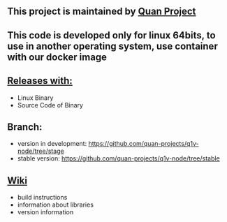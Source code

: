 ## This project is maintained by [Quan Project](https://quan-project.com/)

## This code is developed only for linux 64bits, to use in another operating system, use container with our docker image

## [Releases with:](https://github.com/quan-projects/q1v-node/releases)
- Linux Binary
- Source Code of Binary

## Branch:
- version in development: https://github.com/quan-projects/q1v-node/tree/stage
- stable version: https://github.com/quan-projects/q1v-node/tree/stable

## [Wiki](https://github.com/quan-projects/q1v-node/wiki)
- build instructions
- information about libraries
- version information
